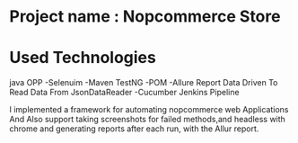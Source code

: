 # Project name : Nopcommerce Store

# Used Technologies
java OPP -Selenuim -Maven 
TestNG -POM -Allure Report
Data Driven To Read Data From JsonDataReader -Cucumber 
Jenkins Pipeline

  I implemented a framework for automating nopcommerce web Applications And Also support taking screenshots for failed methods,and headless with chrome and generating reports after each run, with the Allur report.
